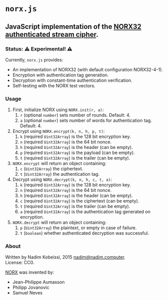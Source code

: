 # `norx.js`
## JavaScript implementation of the [NORX32 authenticated stream cipher](https://norx.io).

### Status: :warning: Experimental! :warning:
Currently, `norx.js` provides:  

* An implementation of NORX32 (with default configuration NORX32-4-1).
* Encryption with authentication tag generation.
* Decryption with constant-time authentication verification.
* Self-testing with the NORX test vectors.

### Usage

1. First, initialize NORX using `NORX.init(r, a)`:
	1. `r` (optional `number`) sets number of rounds. Default: 4.
	2. `a` (optional `number`) sets number of words for authentication tag. Default: 4.
2. Encrypt using `NORX.encrypt(k, n, h, p, t)`:
	1. `k` (required `Uint32Array`) is the 128 bit encryption key.
	2. `n` (required `Uint32Array`) is the 64 bit nonce.
	3. `h` (required `Uint32Array`) is the header (can be empty).
	4. `p` (required `Uint32Array`) is the payload (can be empty).
	5. `t` (required `Uint32Array`) is the trailer (can be empty).
3. `NORX.encrypt` will return an object containing:
	1. `c` (`Uint32Array`) the ciphertext.
	2. `t` (`Uint32Array`) the authentication tag.
4. Decrypt using `NORX.decrypt(k, n, h, c, t, a)`:
	1. `k` (required `Uint32Array`) is the 128 bit encryption key.
	2. `n` (required `Uint32Array`) is the 64 bit nonce.
	3. `h` (required `Uint32Array`) is the header (can be empty).
	4. `c` (required `Uint32Array`) is the ciphertext (can be empty).
	5. `t` (required `Uint32Array`) is the trailer (can be empty).
	6. `a` (required `Uint32Array`) is the authentication tag generated on encryption.
5. `NORX.decrypt` will return an object containing:
	1. `p` (`Uint32Array`) the plaintext, or empty in case of failure.
	2. `t` (`boolean`) whether authenticated decryption was successful.

### About
Written by Nadim Kobeissi, 2015 <nadim@nadim.computer>.  
License: CC0.

[NORX](https://norx.io) was invented by:

* Jean-Philippe Aumasson
* Philipp Jovanovic
* Samuel Neves
